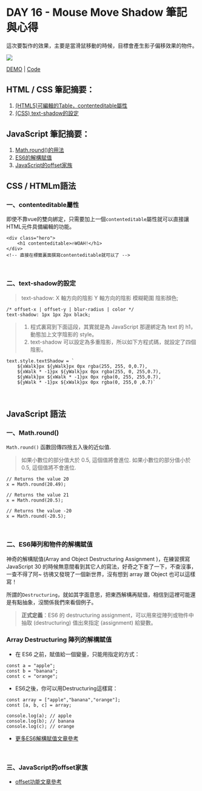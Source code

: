 
# DAY 16 - Mouse Move Shadow  筆記與心得

這次要製作的效果，主要是當滑鼠移動的時候，目標會產生影子偏移效果的物件。


![](https://i.imgur.com/UqsCp53.gif)


[DEMO](https://codepen.io/yyfish1414/pen/wvqKGmO)  |  [Code](https://junefish1414.github.io/16-Mouse-Move-Shadow/)

## HTML / CSS 筆記摘要：
1. [(HTML5)可編輯的Table，contenteditable屬性](#一contenteditable屬性)
2. [(CSS) text-shadow的設定](#二text-shadow的設定)


## JavaScript 筆記摘要：
1. [Math.round()的用法](#一Mathround)
2. [ES6的解構賦值](#二ES6陣列和物件的解構賦值)
3. [JavaScript的offset家族](#三JavaScript的offset家族)

## CSS / HTMLm語法
### 一、contenteditable屬性
即使不靠vue的雙向綁定，只需要加上一個`contenteditable`屬性就可以直接讓HTML元件具備編輯的功能。
```htmlmixed=
<div class="hero">
    <h1 contenteditable>🔥WOAH!</h1>
</div>
<!-- 直接在標籤裏面撰寫contenteditable就可以了 -->
```

</br>

### 二、text-shadow的設定

> text-shadow: X 軸方向的陰影 Y 軸方向的陰影 模糊範圍 陰影顏色;

```css=
/* offset-x | offset-y | blur-radius | color */
text-shadow: 1px 1px 2px black;
```
> 1. 程式裏寫到下面這段，其實就是為 JavaScript 那邊綁定為 text 的 h1，動態加上文字陰影的 style。
> 2. text-shadow 可以設定為多重陰影，所以如下方程式碼，就設定了四個陰影。
```javascript=
text.style.textShadow = `
	${xWalk}px ${yWalk}px 0px rgba(255, 255, 0,0.7),
	${xWalk * -1}px ${yWalk}px 0px rgba(255, 0, 255,0.7),
	${yWalk}px ${xWalk * -1}px 0px rgba(0, 255, 255,0.7),
	${yWalk * -1}px ${xWalk}px 0px rgba(0, 255,0 ,0.7)`
```







</br>

## JavaScript 語法

### 一、Math.round()
`Math.round()` 函數回傳四捨五入後的近似值.

> 如果小數位的部分值大於 0.5, 這個值將會進位. 如果小數位的部分值小於 0.5, 這個值將不會進位.


```javascript=
// Returns the value 20
x = Math.round(20.49);

// Returns the value 21
x = Math.round(20.5);

// Returns the value -20
x = Math.round(-20.5);
```
</br>

### 二、ES6陣列和物件的解構賦值

神奇的解構賦值(Array and Object Destructuring Assignment )，在練習撰寫 JavaScript 30 的時候無意間看到其它人的寫法，好奇之下查了一下，不查沒事，一查不得了阿~ 彷彿又發現了一個新世界，沒有想到 array 跟 Object 也可以這樣寫！

所謂的`Destructuring`，就如其字面意思，把東西解構再賦值，相信到這裡可能還是有點抽象，沒關係我們來看個例子。
</br>


>**正式定義**：ES6 的 destructuring assignment，可以用來從陣列或物件中抽取 (destructuring) 值出來指定 (assignment) 給變數。






### Array Destructuring 陣列的解構賦值
* 在 ES6 之前，賦值給一個變量，只能用指定的方式：
```javascript=
const a = "apple";
const b = "banana";
const c = "orange";
```

* ES6之後，你可以用Destructuring這樣寫：
```javascript=
const array = ["apple","banana","orange"];
const [a, b, c] = array;

console.log(a); // apple
console.log(b); // banana
console.log(c); // orange

```

* [更多ES6解構賦值文章參考](https://www.fooish.com/javascript/ES6/array-and-object-destructuring.html)


</br>

### 三、JavaScript的offset家族
* [offset功能文章參考](https://www.gushiciku.cn/pl/pD8z/zh-tw)
